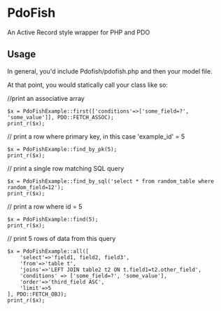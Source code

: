# PdoFish
An Active Record style wrapper for PHP and PDO

## Usage
In general, you'd include Pdofish/pdofish.php and then your model file. 

At that point, you would statically call your class like so: 


//print an associative array  
```
$x = PdoFishExample::first(['conditions'=>['some_field=?', 'some_value']], PDO::FETCH_ASSOC);
print_r($x); 
```  

// print a row where primary key, in this case 'example_id' = 5  
```
$x = PdoFishExample::find_by_pk(5);
print_r($x);
```  

// print a single row matching SQL query  
```
$x = PdoFishExample::find_by_sql('select * from random_table where random_field=12');
print_r($x);
```  

// print a row where id = 5  
```
$x = PdoFishExample::find(5);
print_r($x); 
```

// print 5 rows of data from this query   
```
$x = PdoFishExample::all([
	'select'=>'field1, field2, field3',
	'from'=>'table t',
	'joins'=>'LEFT JOIN table2 t2 ON t.field1=t2.other_field',
	'conditions' => ['some_field=?', 'some_value'],
	'order'=>'third_field ASC',
	'limit'=>5
], PDO::FETCH_OBJ);
print_r($x);
```
